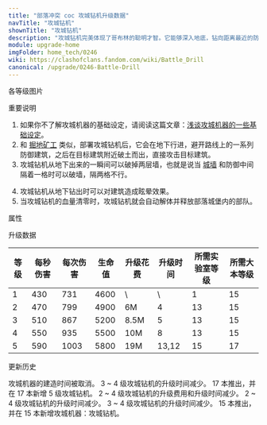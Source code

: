 ```yaml
---
title: "部落冲突 coc 攻城钻机升级数据"
navTitle: "攻城钻机"
shownTitle: "攻城钻机"
description: "攻城钻机完美体现了哥布林的聪明才智。它能够深入地底，钻向距离最近的防御建筑。到达目的地后，它会冒出地面，使用威力十足的钻头瘫痪并摧毁目标。"
module: upgrade-home
imgFolder: home_tech/0246
wiki: https://clashofclans.fandom.com/wiki/Battle_Drill
canonical: /upgrade/0246-Battle-Drill
---
```


<UnitInfo :folder="$frontmatter.imgFolder" imgSrc="Battle_Drill_info.png" :imgAlt="$frontmatter.navTitle" :description="$frontmatter.description" />

<SmallTitle>各等级图片</SmallTitle>

<Panel>
    <UnitImgGroup :folder="$frontmatter.imgFolder">
        <UnitImg imgTitle="1 级" imgSrc="Battle_Drill1.png" />
        <UnitImg imgTitle="2 级" imgSrc="Battle_Drill2.png" />
        <UnitImg imgTitle="3 级" imgSrc="Battle_Drill3.png" />
        <UnitImg imgTitle="4 级" imgSrc="Battle_Drill4.png" />
        <UnitImg imgTitle="5 级" imgSrc="Battle_Drill5.png" />
    </UnitImgGroup>
</Panel>

<SmallTitle>重要说明</SmallTitle>

1. 如果你不了解攻城机器的基础设定，请阅读这篇文章：[浅谈攻城机器的一些基础设定](/p/6912)。
2. 和 [掘地矿工](/upgrade/000b-Miner) 类似，部署攻城钻机后，它会在地下行进，避开路线上的一系列防御建筑，之后在目标建筑附近破土而出，直接攻击目标建筑。
3. 攻城钻机从地下出来的一瞬间可以破掉两层墙，也就是说当 [城墙](/upgrade/0300-Walls) 和防御中间隔着一格时可以破墙，隔两格不行。

<Pic src="/upgrade/description/Battle_Drill_Splash.jpg" caption="攻城钻机破墙图示" :lazyLoading="false" width="750" height="435" />

4. 攻城钻机从地下钻出时可以对建筑造成眩晕效果。
5. 当攻城钻机的血量清零时，攻城钻机就会自动解体并释放部落城堡内的部队。

<SmallTitle>属性</SmallTitle>

<UnitProperties>
    <UnitProperty pKey="攻击方式" pValue="寻找防御建筑攻击" />
    <UnitProperty pKey="攻击偏好" pValue="防御建筑" />
    <UnitProperty pKey="伤害类型" pValue="单体伤害" />
    <UnitProperty pKey="攻击的目标" pValue="仅地面目标" />
    <UnitProperty pKey="攻击距离" pValue="1 格" />
    <UnitProperty pKey="攻击速度" pValue="1.7 秒/次" />
    <UnitProperty pKey="眩晕时间" pValue="2 秒" />
    <UnitProperty pKey="移动速度" pValue="3 格/秒" />
    <UnitProperty pKey="所需攻城机器工坊等级" pValue="7" />
    <UnitProperty pKey="所需大本等级" pValue="15" />
    <UnitProperty pKey="建造时间" pValue="无" trainingSystem="2025" />
</UnitProperties>

<SmallTitle>升级数据</SmallTitle>

<script setup>
const tableExtraInfo = [
    {
        "column": 4,
        "type": "cost",
        "gpClass": "research",
        "icon": "Elixir"
    },
    {
        "column": 5,
        "type": "time",
        "gpClass": "research"
    }
];
</script>

<UnitTable :tableExtraInfo="tableExtraInfo">

| 等级 |  每秒伤害 | 每次伤害 | 生命值 | 升级花费|  升级时间  | 所需实验室等级|所需大本等级|
|  --- |   ----   |   ----  |  ----  |  ----  |    ----   |      ----    |    ----   |
|   1  |    430   |    731  |  4600  |     \  |     \     |        1     |     15    |
|   2  |    470   |    799  |  4900  |    6M  |    4      |       13     |     15    |
|   3  |    510   |    867  |  5200  |  8.5M  |    5      |       13     |     15    |
|   4  |    550   |    935  |  5500  |   10M  |    8      |       13     |     15    |
|   5  |    590   |   1003  |  5800  |   19M  |   13,12   |       15     |     17    |
</UnitTable>

<SmallTitle>更新历史</SmallTitle>

<Timeline>
    <TimelineItem date="2025/03/27">
        <TimelineRow>攻城机器的建造时间被取消。</TimelineRow>
    </TimelineItem>
    <TimelineItem date="2025/03/24">
        <TimelineRow>3 ~ 4 级攻城钻机的升级时间减少。</TimelineRow>
    </TimelineItem>
    <TimelineItem date="2024/11/25">
        <TimelineRow>17 本推出，并在 17 本新增 5 级攻城钻机。</TimelineRow>
        <TimelineRow>2 ~ 4 级攻城钻机的升级费用和升级时间减少。</TimelineRow>
    </TimelineItem>
    <TimelineItem date="2024/06/18">
        <TimelineRow>2 ~ 4 级攻城钻机的升级时间减少。</TimelineRow>
    </TimelineItem>
    <TimelineItem date="2023/12/12">
        <TimelineRow>3 ~ 4 级攻城钻机的升级时间减少。</TimelineRow>
    </TimelineItem>
    <TimelineItem date="2022/10/10">
        <TimelineRow>15 本推出，并在 15 本新增攻城机器：攻城钻机。</TimelineRow>
    </TimelineItem>
    <TimelineItem :historyBottom="true" />
</Timeline>